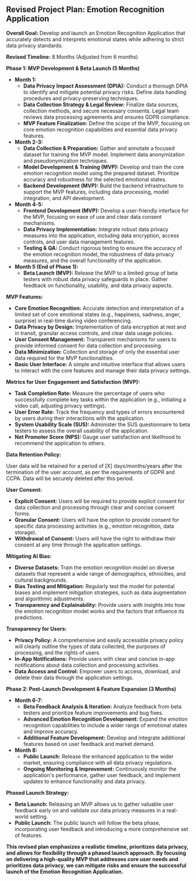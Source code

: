 ## Revised Project Plan: Emotion Recognition Application 

**Overall Goal:** Develop and launch an Emotion Recognition Application that accurately detects and interprets emotional states while adhering to strict data privacy standards. 

**Revised Timeline:** 8 Months (Adjusted from 6 months)

**Phase 1:  MVP Development & Beta Launch (5 Months)**

* **Month 1:**
    * **Data Privacy Impact Assessment (DPIA):** Conduct a thorough DPIA to identify and mitigate potential privacy risks. Define data handling procedures and privacy-preserving techniques.
    * **Data Collection Strategy & Legal Review:**  Finalize data sources, collection methods, and secure necessary consents. Legal team reviews data processing agreements and ensures GDPR compliance.
    * **MVP Feature Finalization:**  Define the scope of the MVP, focusing on core emotion recognition capabilities and essential data privacy features.
* **Month 2-3:**
    * **Data Collection & Preparation:** Gather and annotate a focused dataset for training the MVP model. Implement data anonymization and pseudonymization techniques.
    * **Model Development & Training (MVP):** Develop and train the core emotion recognition model using the prepared dataset. Prioritize accuracy and robustness for the selected emotional states.
    * **Backend Development (MVP):** Build the backend infrastructure to support the MVP features, including data processing, model integration, and API development.
* **Month 4-5:**
    * **Frontend Development (MVP):** Develop a user-friendly interface for the MVP, focusing on ease of use and clear data consent mechanisms.
    * **Data Privacy Implementation:** Integrate robust data privacy measures into the application, including data encryption, access controls, and user data management features.
    * **Testing & QA:** Conduct rigorous testing to ensure the accuracy of the emotion recognition model, the robustness of data privacy measures, and the overall functionality of the application.
* **Month 5 (End of Phase 1):**
    * **Beta Launch (MVP):** Release the MVP to a limited group of beta testers with robust data privacy safeguards in place. Gather feedback on functionality, usability, and data privacy aspects.

**MVP Features:**

* **Core Emotion Recognition:**  Accurate detection and interpretation of a limited set of core emotional states (e.g., happiness, sadness, anger, surprise) in real-time during video conferencing.
* **Data Privacy by Design:**  Implementation of data encryption at rest and in transit, granular access controls, and clear data usage policies.
* **User Consent Management:**  Transparent mechanisms for users to provide informed consent for data collection and processing.
* **Data Minimization:**  Collection and storage of only the essential user data required for the MVP functionalities.
* **Basic User Interface:**  A simple and intuitive interface that allows users to interact with the core features and manage their data privacy settings.

**Metrics for User Engagement and Satisfaction (MVP):**

* **Task Completion Rate:**  Measure the percentage of users who successfully complete key tasks within the application (e.g., initiating a video call, adjusting privacy settings).
* **User Error Rate:** Track the frequency and types of errors encountered by users during their interactions with the application.
* **System Usability Scale (SUS):** Administer the SUS questionnaire to beta testers to assess the overall usability of the application.
* **Net Promoter Score (NPS):**  Gauge user satisfaction and likelihood to recommend the application to others.

**Data Retention Policy:**

User data will be retained for a period of [X] days/months/years after the termination of the user account, as per the requirements of GDPR and CCPA. Data will be securely deleted after this period.

**User Consent:**

* **Explicit Consent:** Users will be required to provide explicit consent for data collection and processing through clear and concise consent forms.
* **Granular Consent:** Users will have the option to provide consent for specific data processing activities (e.g., emotion recognition, data storage).
* **Withdrawal of Consent:** Users will have the right to withdraw their consent at any time through the application settings.

**Mitigating AI Bias:**

* **Diverse Datasets:** Train the emotion recognition model on diverse datasets that represent a wide range of demographics, ethnicities, and cultural backgrounds.
* **Bias Testing and Mitigation:** Regularly test the model for potential biases and implement mitigation strategies, such as data augmentation and algorithmic adjustments.
* **Transparency and Explainability:**  Provide users with insights into how the emotion recognition model works and the factors that influence its predictions.

**Transparency for Users:**

* **Privacy Policy:**  A comprehensive and easily accessible privacy policy will clearly outline the types of data collected, the purposes of processing, and the rights of users.
* **In-App Notifications:**  Provide users with clear and concise in-app notifications about data collection and processing activities.
* **Data Access and Control:**  Empower users to access, download, and delete their data through the application settings.

**Phase 2:  Post-Launch Development & Feature Expansion (3 Months)**

* **Month 6-7:**
    * **Beta Feedback Analysis & Iteration:**  Analyze feedback from beta testers and prioritize feature improvements and bug fixes.
    * **Advanced Emotion Recognition Development:** Expand the emotion recognition capabilities to include a wider range of emotional states and improve accuracy.
    * **Additional Feature Development:**  Develop and integrate additional features based on user feedback and market demand.
* **Month 8:**
    * **Public Launch:** Release the enhanced application to the wider market, ensuring compliance with all data privacy regulations.
    * **Ongoing Monitoring & Improvement:** Continuously monitor the application's performance, gather user feedback, and implement updates to enhance functionality and data privacy.

**Phased Launch Strategy:**

* **Beta Launch:**  Releasing an MVP allows us to gather valuable user feedback early on and validate our data privacy measures in a real-world setting.
* **Public Launch:**  The public launch will follow the beta phase, incorporating user feedback and introducing a more comprehensive set of features.

**This revised plan emphasizes a realistic timeline, prioritizes data privacy, and allows for flexibility through a phased launch approach. By focusing on delivering a high-quality MVP that addresses core user needs and prioritizes data privacy, we can mitigate risks and ensure the successful launch of the Emotion Recognition Application.**
